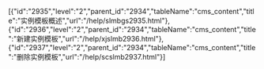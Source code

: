 [{"id":"2935","level":"2","parent_id":"2934","tableName":"cms_content","title":"实例模板概述","url":"/help/slmbgs2935.html"},{"id":"2936","level":"2","parent_id":"2934","tableName":"cms_content","title":"新建实例模板","url":"/help/xjslmb2936.html"},{"id":"2937","level":"2","parent_id":"2934","tableName":"cms_content","title":"删除实例模板","url":"/help/scslmb2937.html"}]